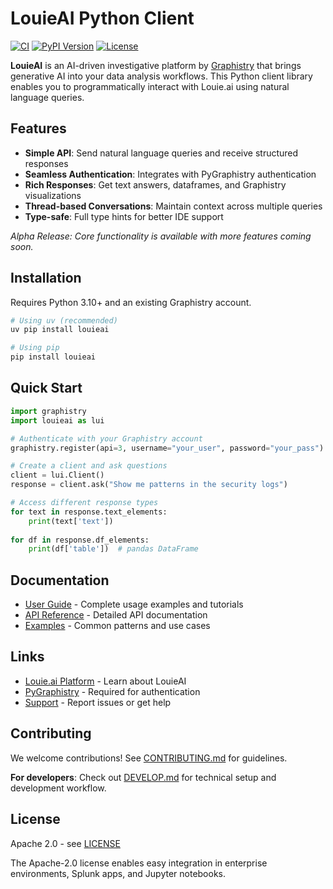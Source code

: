 # LouieAI Python Client

[![CI](https://github.com/graphistry/louie-py/actions/workflows/ci.yml/badge.svg)](https://github.com/graphistry/louie-py/actions/workflows/ci.yml)
[![PyPI Version](https://img.shields.io/pypi/v/louieai.svg)](https://pypi.org/project/louieai/)
[![License](https://img.shields.io/badge/License-Apache%202.0-blue.svg)](LICENSE)

**LouieAI** is an AI-driven investigative platform by [Graphistry](https://www.graphistry.com) that brings generative AI into your data analysis workflows. This Python client library enables you to programmatically interact with Louie.ai using natural language queries.

## Features

- **Simple API**: Send natural language queries and receive structured responses
- **Seamless Authentication**: Integrates with PyGraphistry authentication
- **Rich Responses**: Get text answers, dataframes, and Graphistry visualizations
- **Thread-based Conversations**: Maintain context across multiple queries
- **Type-safe**: Full type hints for better IDE support

*Alpha Release: Core functionality is available with more features coming soon.*

## Installation

Requires Python 3.10+ and an existing Graphistry account.

```bash
# Using uv (recommended)
uv pip install louieai

# Using pip
pip install louieai
```

## Quick Start

```python
import graphistry
import louieai as lui

# Authenticate with your Graphistry account
graphistry.register(api=3, username="your_user", password="your_pass")

# Create a client and ask questions
client = lui.Client()
response = client.ask("Show me patterns in the security logs")

# Access different response types
for text in response.text_elements:
    print(text['text'])
    
for df in response.df_elements:
    print(df['table'])  # pandas DataFrame
```

## Documentation

- [User Guide](https://louieai.readthedocs.io) - Complete usage examples and tutorials
- [API Reference](https://louieai.readthedocs.io/en/latest/api/) - Detailed API documentation
- [Examples](https://louieai.readthedocs.io/en/latest/examples/) - Common patterns and use cases

## Links

- [Louie.ai Platform](https://louie.ai) - Learn about LouieAI
- [PyGraphistry](https://github.com/graphistry/pygraphistry) - Required for authentication
- [Support](https://github.com/graphistry/louie-py/issues) - Report issues or get help

## Contributing

We welcome contributions! See [CONTRIBUTING.md](CONTRIBUTING.md) for guidelines.

**For developers**: Check out [DEVELOP.md](DEVELOP.md) for technical setup and development workflow.

## License

Apache 2.0 - see [LICENSE](LICENSE)

The Apache-2.0 license enables easy integration in enterprise environments, Splunk apps, and Jupyter notebooks.
